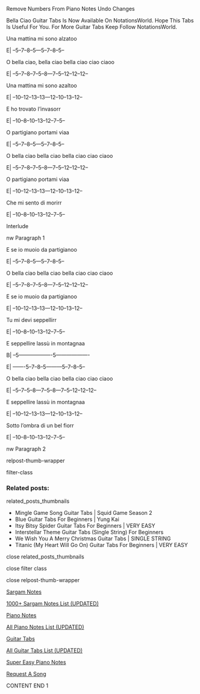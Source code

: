 
Remove Numbers From Piano Notes
Undo Changes

Bella Ciao Guitar Tabs Is Now Available On NotationsWorld. Hope This Tabs Is Useful For You. For More Guitar Tabs Keep Follow NotationsWorld.

Una mattina mi sono alzatoo

E| –5–7–8–5—5–7–8–5–

O bella ciao, bella ciao bella ciao ciao ciaoo

E| –5–7–8–7–5–8—7–5–12–12–12–

Una mattina mi sono azaltoo

E| –10–12–13–13—12–10–13–12–

E ho trovato I’invasorr

E| –10–8–10–13–12–7–5–

O partigiano portami viaa

E| –5–7–8–5—5–7–8–5–

O bella ciao bella ciao bella ciao ciao ciaoo

E| –5–7–8–7–5–8—7–5–12–12–12–

O partigiano portami viaa

E| –10–12–13–13—12–10–13–12–

Che mi sento di morirr

E| –10–8–10–13–12–7–5–

Interlude

nw Paragraph 1

E se io muoio da partigianoo

E| –5–7–8–5—5–7–8–5–

O bella ciao bella ciao bella ciao ciao ciaoo

E| –5–7–8–7–5–8—7–5–12–12–12–

E se io muoio da partigianoo

E| –10–12–13–13—12–10–13–12–

Tu mi devi seppellirr

E| –10–8–10–13–12–7–5–

E seppellire lassù in montagnaa

B| –5——————-5——————-

E| ——-5–7–8–5———5–7–8–5–

O bella ciao bella ciao bella ciao ciao ciaoo

E| –5–7–5–8—7–5–8—7–5–12–12–12–

E seppellire lassù in montagnaa

E| –10–12–13–13—12–10–13–12–

Sotto l’ombra di un bel fiorr

E| –10–8–10–13–12–7–5–

nw Paragraph 2

relpost-thumb-wrapper

filter-class

### Related posts:

related_posts_thumbnails

* Mingle Game Song Guitar Tabs | Squid Game Season 2
* Blue Guitar Tabs For Beginners | Yung Kai
* Itsy Bitsy Spider Guitar Tabs For Beginners | VERY EASY
* Interstellar Theme Guitar Tabs (Single String) For Beginners
* We Wish You A Merry Christmas Guitar Tabs | SINGLE STRING
* Titanic (My Heart Will Go On) Guitar Tabs For Beginners | VERY EASY

close related_posts_thumbnails

close filter class

close relpost-thumb-wrapper

[Sargam Notes](https://www.notationsworld.com/sargam-notes.html)

[1000+ Sargam Notes List (UPDATED)](https://www.notationsworld.com/all-songs-list-sargam-notes.html)

[Piano Notes](https://www.notationsworld.com/piano-notes.html)

[All Piano Notes List (UPDATED)](https://www.notationsworld.com/all-songs-list-piano-notes.html)

[Guitar Tabs](https://www.notationsworld.com/guitar-tabs.html)

[All Guitar Tabs List (UPDATED)](https://www.notationsworld.com/all-songs-list-guitar-tabs.html)

[Super Easy Piano Notes](https://studywall.in/)

[Request A Song](https://www.notationsworld.com/request-a-song.html)

CONTENT END 1

